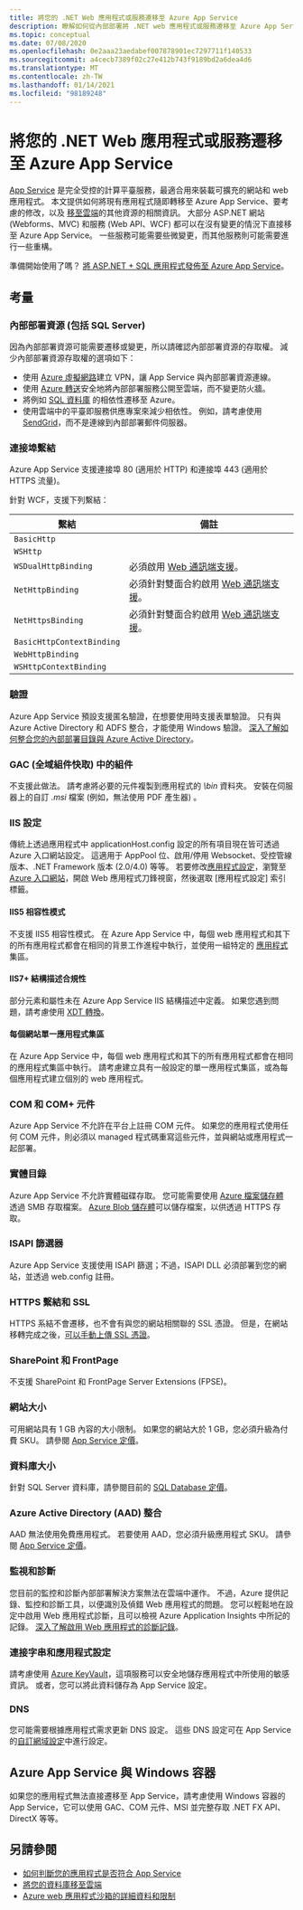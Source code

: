 ```yaml
---
title: 將您的 .NET Web 應用程式或服務遷移至 Azure App Service
description: 瞭解如何從內部部署將 .NET web 應用程式或服務遷移至 Azure App Service。
ms.topic: conceptual
ms.date: 07/08/2020
ms.openlocfilehash: 0e2aaa23aedabef007878901ec7297711f140533
ms.sourcegitcommit: a4cecb7389f02c27e412b743f9189bd2a6dea4d6
ms.translationtype: MT
ms.contentlocale: zh-TW
ms.lasthandoff: 01/14/2021
ms.locfileid: "98189248"
---
```

# <a name="migrate-your-net-web-app-or-service-to-azure-app-service"></a>將您的 .NET Web 應用程式或服務遷移至 Azure App Service

[App Service](/azure/app-service/overview) 是完全受控的計算平臺服務，最適合用來裝載可擴充的網站和 web 應用程式。 本文提供如何將現有應用程式隨即轉移至 Azure App Service、要考慮的修改，以及 [移至雲端](https://azure.microsoft.com/migration/web-applications/)的其他資源的相關資訊。 大部分 ASP.NET 網站 (Webforms、MVC) 和服務 (Web API、WCF) 都可以在沒有變更的情況下直接移至 Azure App Service。 一些服務可能需要些微變更，而其他服務則可能需要進行一些重構。

準備開始使用了嗎？ [將 ASP.NET + SQL 應用程式發佈至 Azure App Service](https://tutorials.visualstudio.com/azure-webapp-migrate/intro)。

## <a name="considerations"></a>考量

### <a name="on-premises-resources-including-sql-server"></a>內部部署資源 (包括 SQL Server)

因為內部部署資源可能需要遷移或變更，所以請確認內部部署資源的存取權。 減少內部部署資源存取權的選項如下：

* 使用 [Azure 虛擬網路](/azure/app-service/web-sites-integrate-with-vnet)建立 VPN，讓 App Service 與內部部署資源連線。
* 使用 [Azure 轉送](/azure/service-bus-relay/relay-what-is-it)安全地將內部部署服務公開至雲端，而不變更防火牆。
* 將例如 [SQL 資料庫](./sql.md) 的相依性遷移至 Azure。
* 使用雲端中的平臺即服務供應專案來減少相依性。 例如，請考慮使用 [SendGrid](/azure/sendgrid-dotnet-how-to-send-email)，而不是連線到內部部署郵件伺服器。

### <a name="port-bindings"></a>連接埠繫結

Azure App Service 支援連接埠 80 (適用於 HTTP) 和連接埠 443 (適用於 HTTPS 流量)。

針對 WCF，支援下列繫結：

| 繫結 | 備註 |
|--|--|
| `BasicHttp` |  |
| `WSHttp` |  |
| `WSDualHttpBinding` | 必須啟用 [Web 通訊端支援](/azure/app-service/web-sites-configure)。 | 必須啟用 [Web 通訊端支援](/azure/app-service/web-sites-configure)。 |
| `NetHttpBinding` | 必須針對雙面合約啟用 [Web 通訊端支援](/azure/app-service/web-sites-configure)。 | 必須針對雙面合約啟用 [Web 通訊端支援](/azure/app-service/web-sites-configure)。 |
| `NetHttpsBinding` | 必須針對雙面合約啟用 [Web 通訊端支援](/azure/app-service/web-sites-configure)。 | 必須針對雙面合約啟用 [Web 通訊端支援](/azure/app-service/web-sites-configure)。 |
| `BasicHttpContextBinding` |  |
| `WebHttpBinding` |  |
| `WSHttpContextBinding` |  |

### <a name="authentication"></a>驗證

Azure App Service 預設支援匿名驗證，在想要使用時支援表單驗證。 只有與 Azure Active Directory 和 ADFS 整合，才能使用 Windows 驗證。 [深入了解如何整合您的內部部署目錄與 Azure Active Directory](/azure/active-directory/connect/active-directory-aadconnect)。

### <a name="assemblies-in-the-gac-global-assembly-cache"></a>GAC (全域組件快取) 中的組件

不支援此做法。 請考慮將必要的元件複製到應用程式的 *\bin* 資料夾。 安裝在伺服器上的自訂 *.msi* 檔案 (例如，無法使用 PDF 產生器) 。

### <a name="iis-settings"></a>IIS 設定

傳統上透過應用程式中 applicationHost.config 設定的所有項目現在皆可透過 Azure 入口網站設定。 這適用于 AppPool 位、啟用/停用 Websocket、受控管線版本、.NET Framework 版本 (2.0/4.0) 等等。 若要修改[應用程式設定](/azure/app-service/web-sites-configure)，瀏覽至 [Azure 入口網站](https://portal.azure.com)，開啟 Web 應用程式刀鋒視窗，然後選取 [應用程式設定] 索引標籤。

#### <a name="iis5-compatibility-mode"></a>IIS5 相容性模式

不支援 IIS5 相容性模式。 在 Azure App Service 中，每個 web 應用程式和其下的所有應用程式都會在相同的背景工作進程中執行，並使用一組特定的 [應用程式](/previous-versions/windows/it-pro/windows-server-2008-R2-and-2008/cc735247(v=ws.10))集區。

#### <a name="iis7-schema-compliance"></a>IIS7+ 結構描述合規性

部分元素和屬性未在 Azure App Service IIS 結構描述中定義。 如果您遇到問題，請考慮使用 [XDT 轉換](/azure/app-service/configure-common)。

#### <a name="single-application-pool-per-site"></a>每個網站單一應用程式集區

在 Azure App Service 中，每個 web 應用程式和其下的所有應用程式都會在相同的應用程式集區中執行。 請考慮建立具有一般設定的單一應用程式集區，或為每個應用程式建立個別的 web 應用程式。

### <a name="com-and-com-components"></a>COM 和 COM+ 元件

Azure App Service 不允許在平台上註冊 COM 元件。 如果您的應用程式使用任何 COM 元件，則必須以 managed 程式碼重寫這些元件，並與網站或應用程式一起部署。

### <a name="physical-directories"></a>實體目錄

Azure App Service 不允許實體磁碟存取。 您可能需要使用 [Azure 檔案儲存體](/azure/storage/files/storage-files-introduction) 透過 SMB 存取檔案。 [Azure Blob 儲存體](/azure/storage/blobs/storage-blobs-introduction)可以儲存檔案，以供透過 HTTPS 存取。

### <a name="isapi-filters"></a>ISAPI 篩選器

Azure App Service 支援使用 ISAPI 篩選；不過，ISAPI DLL 必須部署到您的網站，並透過 web.config 註冊。

### <a name="https-bindings-and-ssl"></a>HTTPS 繫結和 SSL

HTTPS 系結不會遷移，也不會有與您的網站相關聯的 SSL 憑證。 但是，在網站移轉完成之後，[可以手動上傳 SSL 憑證](/azure/app-service/app-service-web-tutorial-custom-ssl)。

### <a name="sharepoint-and-frontpage"></a>SharePoint 和 FrontPage

不支援 SharePoint 和 FrontPage Server Extensions (FPSE)。

### <a name="web-site-size"></a>網站大小

可用網站具有 1 GB 內容的大小限制。 如果您的網站大於 1 GB，您必須升級為付費 SKU。 請參閱 [App Service 定價](https://azure.microsoft.com/pricing/details/app-service/windows/)。

### <a name="database-size"></a>資料庫大小

針對 SQL Server 資料庫，請參閱目前的 [SQL Database 定價](https://azure.microsoft.com/pricing/details/sql-database)。

### <a name="azure-active-directory-aad-integration"></a>Azure Active Directory (AAD) 整合

AAD 無法使用免費應用程式。 若要使用 AAD，您必須升級應用程式 SKU。 請參閱 [App Service 定價](https://azure.microsoft.com/pricing/details/app-service/windows/)。

### <a name="monitoring-and-diagnostics"></a>監視和診斷

您目前的監控和診斷內部部署解決方案無法在雲端中運作。 不過，Azure 提供記錄、監控和診斷工具，以便識別及偵錯 Web 應用程式的問題。 您可以輕鬆地在設定中啟用 Web 應用程式診斷，且可以檢視 Azure Application Insights 中所記的記錄。 [深入了解啟用 Web 應用程式的診斷記錄](/azure/app-service/web-sites-enable-diagnostic-log)。

### <a name="connection-strings-and-application-settings"></a>連接字串和應用程式設定

請考慮使用 [Azure KeyVault](/azure/key-vault/)，這項服務可以安全地儲存應用程式中所使用的敏感資訊。 或者，您可以將此資料儲存為 App Service 設定。

### <a name="dns"></a>DNS

您可能需要根據應用程式需求更新 DNS 設定。 這些 DNS 設定可在 App Service 的[自訂網域設定](/azure/app-service/app-service-web-tutorial-custom-domain)中進行設定。

## <a name="azure-app-service-with-windows-containers"></a>Azure App Service 與 Windows 容器

如果您的應用程式無法直接遷移至 App Service，請考慮使用 Windows 容器的 App Service，它可以使用 GAC、COM 元件、MSI 並完整存取 .NET FX API、DirectX 等等。

## <a name="see-also"></a>另請參閱

* [如何判斷您的應用程式是否符合 App Service](https://appmigration.microsoft.com/)
* [將您的資料庫移至雲端](sql.md)
* [Azure web 應用程式沙箱的詳細資料和限制](https://github.com/projectkudu/kudu/wiki/Azure-Web-App-sandbox)

